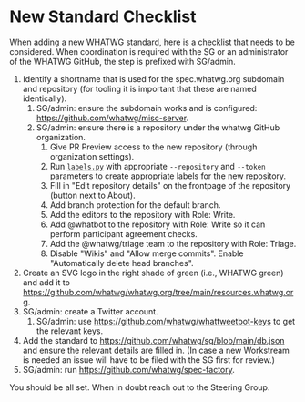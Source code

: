# New Standard Checklist

When adding a new WHATWG standard, here is a checklist that needs to be considered. When coordination is required with the SG or an administrator of the WHATWG GitHub, the step is prefixed with SG/admin.

1. Identify a shortname that is used for the spec.whatwg.org subdomain and repository (for tooling it is important that these are named identically).
   1. SG/admin: ensure the subdomain works and is configured: https://github.com/whatwg/misc-server.
   1. SG/admin: ensure there is a repository under the whatwg GitHub organization.
      1. Give PR Preview access to the new repository (through organization settings).
      1. Run [`labels.py`](./labels.py) with appropriate `--repository` and `--token` parameters to create appropriate labels for the new repository.
      1. Fill in "Edit repository details" on the frontpage of the repository (button next to About).
      1. Add branch protection for the default branch.
      1. Add the editors to the repository with Role: Write.
      1. Add @whatbot to the repository with Role: Write so it can perform participant agreement checks.
      1. Add the @whatwg/triage team to the repository with Role: Triage.
      1. Disable "Wikis" and "Allow merge commits". Enable "Automatically delete head branches".
1. Create an SVG logo in the right shade of green (i.e., WHATWG green) and add it to https://github.com/whatwg/whatwg.org/tree/main/resources.whatwg.org.
1. SG/admin: create a Twitter account.
   1. SG/admin: use https://github.com/whatwg/whattweetbot-keys to get the relevant keys.
1. Add the standard to https://github.com/whatwg/sg/blob/main/db.json and ensure the relevant details are filled in. (In case a new Workstream is needed an issue will have to be filed with the SG first for review.)
1. SG/admin: run https://github.com/whatwg/spec-factory.

You should be all set. When in doubt reach out to the Steering Group.
